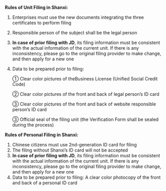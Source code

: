 **Rules of Unit Filing in Shanxi:**

1. Enterprises must use the new documents integrating the three certificates to perform filing

2. Responsible person of the subject shall be the legal person

3. **In case of prior filing with JD**, its filing information must be consistent with the actual information of the current unit. If there is any inconsistency, please go to the original filing provider to make change, and then apply for a new one

4. Data to be prepared prior to filing:

   ① Clear color pictures of theBusiness License (Unified Social Credit Code)

   ② Clear color pictures of the front and back of legal person’s ID card

   ③ Clear color pictures of the front and back of website responsible person’s ID card

   ③ Official seal of the filing unit (the Verification Form shall be sealed during the process)

**Rules of Personal Filing in Shanxi:**

1. Chinese citizens must use 2nd-generation ID card for filing
2. The filing without Shanxi’s ID card will not be accepted
3. **In case of prior filing with JD**, its filing information must be consistent with the actual information of the current unit. If there is any inconsistency, please go to the original filing provider to make change, and then apply for a new one
4. Data to be prepared prior to filing: A clear color photocopy of the front and back of a personal ID card